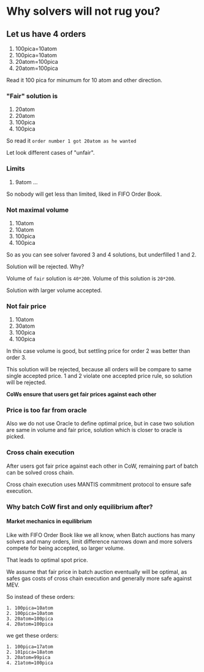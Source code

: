 # Why solvers will not rug you?

## Let us have 4 orders

1. 100pica=10atom
2. 100pica=10atom
3. 20atom=100pica
4. 20atom=100pica

Read it 100 pica for minumum for 10 atom and other direction.

### "Fair" solution is

1. 20atom
2. 20atom
3. 100pica
4. 100pica

So read it `order number 1 got 20atom as he wanted`

Let look different cases of "unfair".


### Limits

1. 9atom
...

So nobody will get less than limited, liked in FIFO Order Book.

### Not maximal volume

1. 10atom
2. 10atom
3. 100pica
4. 100pica

So as you can see solver favored 3 and 4 solutions, but underfilled 1 and 2. 

Solution will be rejected. Why?

Volume of `fair` solution is `40*200`. 
Volume of this solution is `20*200`. 

Solution with larger volume accepted.

### Not fair price

1. 10atom
2. 30atom
3. 100pica
4. 100pica

In this case volume is good, but settling price for order 2 was better than order 3.

This solution will be rejected, because all orders will be compare to same single accepted price.
1 and 2 violate one accepted price rule, so solution will be rejected.

**CoWs ensure that users get fair prices against each other**

### Price is too far from oracle

Also we do not use Oracle to define optimal price,
but in case two solution are same in volume and fair price,
solution which is closer to oracle is picked.

### Cross chain execution

After users got fair price against each other in CoW, remaining part of batch can be solved cross chain.

Cross chain execution uses MANTIS commitment protocol to ensure safe execution.

### Why batch CoW first and only equilibrium after?

#### Market mechanics in equilibrium

Like with FIFO Order Book like we all know, when Batch auctions has many solvers and many orders, limit difference narrows down and more solvers compete for being accepted, so larger volume. 

That leads to optimal spot price.

We assume that fair price in batch auction eventually will be optimal, as safes gas costs of cross chain execution and generally more safe against MEV.

So instead of these orders:
```
1. 100pica=10atom
2. 100pica=10atom
3. 20atom=100pica
4. 20atom=100pica
```

we get these orders:
```
1. 100pica=17atom
2. 101pica=18atom
3. 20atom=99pica
4. 21atom=100pica 
```
